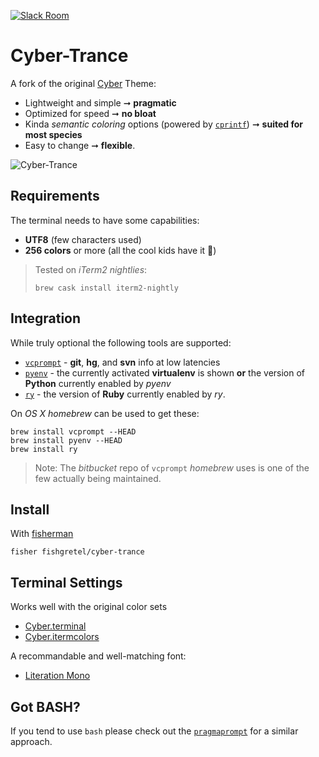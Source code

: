 [![Slack Room][slack-badge]][slack-link]

# Cyber-Trance

A fork of the original [Cyber] Theme:

* Lightweight and simple ➞ **pragmatic**
* Optimized for speed ➞ **no bloat**
* Kinda _semantic coloring_ options (powered by [`cprintf`](https://github.com/Markcial/cprintf)) ➞ **suited for most species**
* Easy to change ➞ **flexible**.

![Cyber-Trance]

## Requirements

The terminal needs to have some capabilities:

* **UTF8** (few characters used)
* **256 colors** or more (all the cool kids have it :children_crossing:)

> Tested on *iTerm2 nightlies*:
>
> `brew cask install iterm2-nightly`

## Integration

While truly optional the following tools are supported:

* [`vcprompt`](https://bitbucket.org/gward/vcprompt) - **git**, **hg**, and **svn** info at low latencies
* [`pyenv`](https://github.com/yyuu/pyenv) - the currently activated **virtualenv** is shown __or__ the version of **Python** currently enabled by *pyenv*
* [`ry`](https://github.com/jneen/ry) - the version of **Ruby** currently enabled by *ry*.

On *OS X* *homebrew* can be used to get these:

```
brew install vcprompt --HEAD
brew install pyenv --HEAD
brew install ry
```

> Note: The *bitbucket* repo of `vcprompt` *homebrew* uses is one of the few actually being maintained.

## Install

With [fisherman]

```fish
fisher fishgretel/cyber-trance
```

## Terminal Settings

Works well with the original color sets

* [Cyber.terminal]
* [Cyber.itermcolors]

A recommandable and well-matching font:

* [Literation Mono](https://github.com/powerline/fonts/tree/master/LiberationMono)

## Got BASH?

If you tend to use `bash` please check out the [`pragmaprompt`](https://github.com/gretel/pragmaprompt) for a similar approach.

[slack-link]: https://fisherman-wharf.herokuapp.com/
[slack-badge]: https://fisherman-wharf.herokuapp.com/badge.svg
[Cyber-Trance]: https://cloud.githubusercontent.com/assets/80815/15529646/1776807a-224f-11e6-8bf0-77c210919af1.png
[Fisherman]: https://github.com/fisherman/fisherman
[Cyber]: https://github.com/fisherman/cyber
[Cyber.terminal]: https://github.com/fishery/cyber/raw/master/Cyber.terminal
[Cyber.itermcolors]: https://github.com/fishery/cyber/raw/master/Cyber.itermcolors
